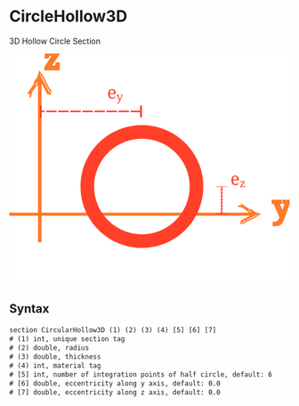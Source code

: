 # CircleHollow3D

3D Hollow Circle Section

![arrangement](PIC/CircularHollow.svg)

## Syntax

```
section CircularHollow3D (1) (2) (3) (4) [5] [6] [7]
# (1) int, unique section tag
# (2) double, radius
# (3) double, thickness
# (4) int, material tag
# [5] int, number of integration points of half circle, default: 6
# [6] double, eccentricity along y axis, default: 0.0
# [7] double, eccentricity along z axis, default: 0.0
```
